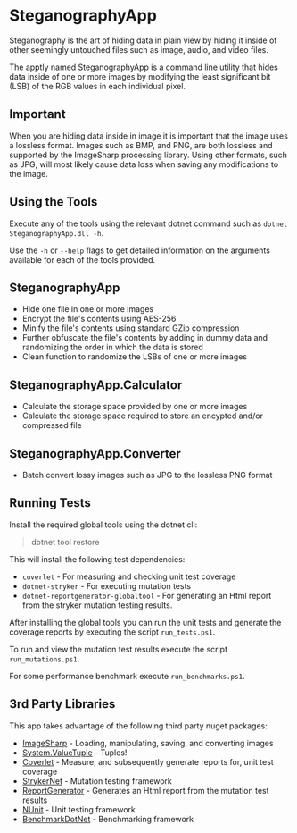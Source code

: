 SteganographyApp
=====

Steganography is the art of hiding data in plain view by hiding it inside of other seemingly untouched files such as image, audio, and video files.

The apptly named SteganographyApp is a command line utility that hides data inside of one or more images by modifying the least significant bit (LSB) of the RGB values in each individual pixel.

Important
---
When you are hiding data inside in image it is important that the image uses a lossless format.
Images such as BMP, and PNG, are both lossless and supported by the ImageSharp processing library.
Using other formats, such as JPG, will most likely cause data loss when saving any modifications
to the image.

Using the Tools
---
Execute any of the tools using the relevant dotnet command such as `dotnet SteganographyApp.dll -h`.

Use the `-h` or `--help` flags to get detailed information on the arguments available for each of the tools provided.

SteganographyApp
---
* Hide one file in one or more images
* Encrypt the file's contents using AES-256
* Minify the file's contents using standard GZip compression
* Further obfuscate the file's contents by adding in dummy data and randomizing the order in which the data is stored
* Clean function to randomize the LSBs of one or more images

SteganographyApp.Calculator
---
* Calculate the storage space provided by one or more images
* Calculate the storage space required to store an encypted and/or compressed file

SteganographyApp.Converter
---
* Batch convert lossy images such as JPG to the lossless PNG format

Running Tests
---
Install the required global tools using the dotnet cli:

> dotnet tool restore

This will install the following test dependencies:
* `coverlet` - For measuring and checking unit test coverage
* `dotnet-stryker` - For executing mutation tests
* `dotnet-reportgenerator-globaltool` - For generating an Html report from the stryker mutation testing results.

After installing the global tools you can run the unit tests and generate the coverage reports by executing the script `run_tests.ps1`.

To run and view the mutation test results execute the script `run_mutations.ps1`.

For some performance benchmark execute `run_benchmarks.ps1`.

3rd Party Libraries
---

This app takes advantage of the following third party nuget packages:

* [ImageSharp](https://github.com/JimBobSquarePants/ImageSharp) - Loading, manipulating, saving, and converting images
* [System.ValueTuple](https://www.nuget.org/packages/System.ValueTuple/) - Tuples!
* [Coverlet](https://github.com/tonerdo/coverlet) - Measure, and subsequently generate reports for, unit test coverage
* [StrykerNet](https://github.com/stryker-mutator/stryker-net) - Mutation testing framework
* [ReportGenerator](https://github.com/danielpalme/ReportGenerator) - Generates an Html report from the mutation test results
* [NUnit](https://github.com/nunit/nunit) - Unit testing framework
* [BenchmarkDotNet](https://github.com/dotnet/BenchmarkDotNet) - Benchmarking framework
